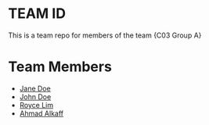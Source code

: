# TEAM ID
This is a team repo for members of the team {C03 Group A}

# Team Members
* [Jane Doe](members/janeDoe.md)
* [John Doe](members/johnDoe.md)
* [Royce Lim](members/royceLim.md)
* [Ahmad Alkaff](members/ahmadAlkaff.md)